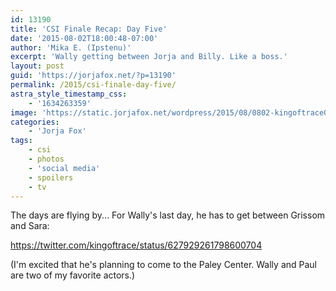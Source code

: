 ```yaml
---
id: 13190
title: 'CSI Finale Recap: Day Five'
date: '2015-08-02T18:00:48-07:00'
author: 'Mika E. (Ipstenu)'
excerpt: 'Wally getting between Jorja and Billy. Like a boss.'
layout: post
guid: 'https://jorjafox.net/?p=13190'
permalink: /2015/csi-finale-day-five/
astra_style_timestamp_css:
    - '1634263359'
image: 'https://static.jorjafox.net/wordpress/2015/08/0802-kingoftrace01.jpg'
categories:
    - 'Jorja Fox'
tags:
    - csi
    - photos
    - 'social media'
    - spoilers
    - tv
---
```


The days are flying by... For Wally's last day, he has to get between Grissom and Sara:

https://twitter.com/kingoftrace/status/627929261798600704

(I'm excited that he's planning to come to the Paley Center. Wally and Paul are two of my favorite actors.)
